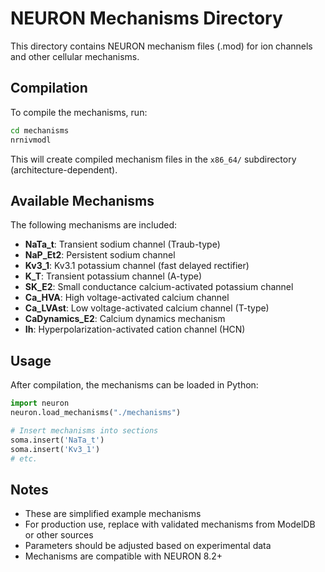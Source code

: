 # NEURON Mechanisms Directory

This directory contains NEURON mechanism files (.mod) for ion channels and other cellular mechanisms.

## Compilation

To compile the mechanisms, run:

```bash
cd mechanisms
nrnivmodl
```

This will create compiled mechanism files in the `x86_64/` subdirectory (architecture-dependent).

## Available Mechanisms

The following mechanisms are included:

- **NaTa_t**: Transient sodium channel (Traub-type)
- **NaP_Et2**: Persistent sodium channel
- **Kv3_1**: Kv3.1 potassium channel (fast delayed rectifier)
- **K_T**: Transient potassium channel (A-type)
- **SK_E2**: Small conductance calcium-activated potassium channel
- **Ca_HVA**: High voltage-activated calcium channel
- **Ca_LVAst**: Low voltage-activated calcium channel (T-type)
- **CaDynamics_E2**: Calcium dynamics mechanism
- **Ih**: Hyperpolarization-activated cation channel (HCN)

## Usage

After compilation, the mechanisms can be loaded in Python:

```python
import neuron
neuron.load_mechanisms("./mechanisms")

# Insert mechanisms into sections
soma.insert('NaTa_t')
soma.insert('Kv3_1')
# etc.
```

## Notes

- These are simplified example mechanisms
- For production use, replace with validated mechanisms from ModelDB or other sources
- Parameters should be adjusted based on experimental data
- Mechanisms are compatible with NEURON 8.2+